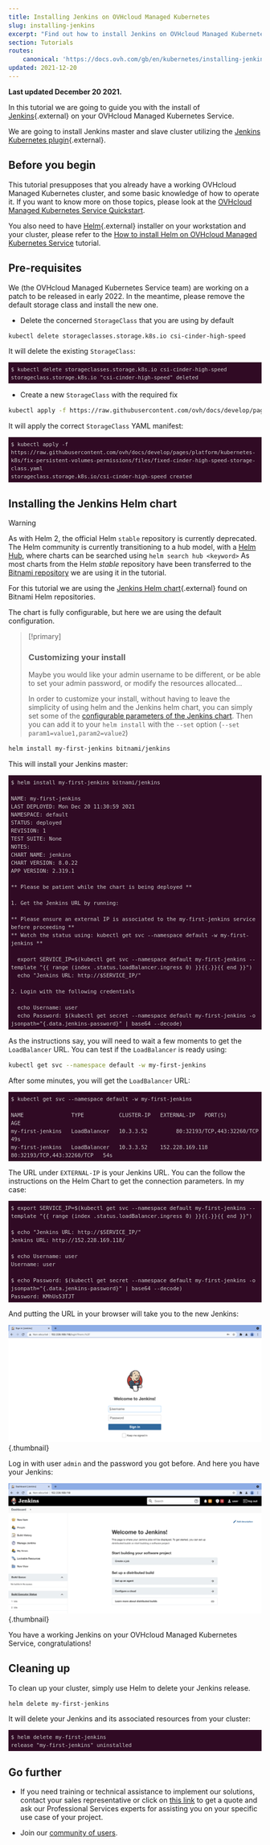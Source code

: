 ```yaml
---
title: Installing Jenkins on OVHcloud Managed Kubernetes
slug: installing-jenkins
excerpt: "Find out how to install Jenkins on OVHcloud Managed Kubernetes"
section: Tutorials
routes:
    canonical: 'https://docs.ovh.com/gb/en/kubernetes/installing-jenkins/'
updated: 2021-12-20
---
```


**Last updated December 20 2021.**

<style>
 pre {
     font-size: 14px;
 }
 pre.console {
   background-color: #300A24; 
   color: #ccc;
   font-family: monospace;
   padding: 5px;
   margin-bottom: 5px;
 }
 pre.console code {
   border: solid 0px transparent;
   font-family: monospace !important;
   font-size: 0.75em;
   color: #ccc;
 }
 .small {
     font-size: 0.75em;
 }
</style>

In this tutorial we are going to guide you with the install of [Jenkins](https://jenkins.io/){.external} on your OVHcloud Managed Kubernetes Service.

We are going to install Jenkins master and slave cluster utilizing the [Jenkins Kubernetes plugin](https://plugins.jenkins.io/kubernetes/){.external}.

## Before you begin

This tutorial presupposes that you already have a working OVHcloud Managed Kubernetes cluster, and some basic knowledge of how to operate it. If you want to know more on those topics, please look at the [OVHcloud Managed Kubernetes Service Quickstart](../deploying-hello-world/).

You also need to have [Helm](https://docs.helm.sh/){.external} installer on your workstation and your cluster, please refer to the [How to install Helm on OVHcloud Managed Kubernetes Service](../installing-helm/) tutorial.

## Pre-requisites

We (the OVHcloud Managed Kubernetes Service team) are working on a patch to be released in early 2022. In the meantime, please remove the default storage class and install the new one.

- Delete the concerned `StorageClass` that you are using by default 

```bash
kubectl delete storageclasses.storage.k8s.io csi-cinder-high-speed
```

It will delete the existing `StorageClass`:

<pre class="console"><code>$ kubectl delete storageclasses.storage.k8s.io csi-cinder-high-speed
storageclass.storage.k8s.io "csi-cinder-high-speed" deleted
</code></pre>

- Create a new `StorageClass` with the required fix

```bash
kubectl apply -f https://raw.githubusercontent.com/ovh/docs/develop/pages/platform/kubernetes-k8s/fix-persistent-volumes-permissions/files/fixed-cinder-high-speed-storage-class.yaml
```

It will apply the correct `StorageClass` YAML manifest:

<pre class="console"><code>$ kubectl apply -f https://raw.githubusercontent.com/ovh/docs/develop/pages/platform/kubernetes-k8s/fix-persistent-volumes-permissions/files/fixed-cinder-high-speed-storage-class.yaml
storageclass.storage.k8s.io/csi-cinder-high-speed created
</code></pre>

## Installing the Jenkins Helm chart

> [!warning]
> As with Helm 2, the official Helm `stable` repository is currently deprecated.
> The Helm community is currently transitioning to a hub model, with a [Helm Hub](https://hub.helm.sh/), where charts can be searched using `helm search hub <keyword>`
> As most charts from the Helm _stable_ repository have been transferred to the [Bitnami repository](https://github.com/bitnami/charts/) we are using it in the tutorial.

For this tutorial we are using the [Jenkins Helm chart](https://github.com/bitnami/charts/tree/master/bitnami/jenkins){.external} found on Bitnami Helm repositories.

The chart is fully configurable, but here we are using the default configuration.

> [!primary]
>
> ### Customizing your install
>
> Maybe you would like your admin username to be different, or be able to set your admin password, or modify the resources allocated...
>
> In order to customize your install, without having to leave the simplicity of using helm and the Jenkins helm chart, you can simply set some of the [configurable parameters of the Jenkins chart](https://github.com/bitnami/charts/tree/master/bitnami/jenkins#parameters). Then you can add it to your `helm install` with the `--set` option (`--set param1=value1,param2=value2`)

```bash
helm install my-first-jenkins bitnami/jenkins
```

This will install your Jenkins master:

<pre class="console"><code>$ helm install my-first-jenkins bitnami/jenkins

NAME: my-first-jenkins
LAST DEPLOYED: Mon Dec 20 11:30:59 2021
NAMESPACE: default
STATUS: deployed
REVISION: 1
TEST SUITE: None
NOTES:
CHART NAME: jenkins
CHART VERSION: 8.0.22
APP VERSION: 2.319.1

** Please be patient while the chart is being deployed **

1. Get the Jenkins URL by running:

** Please ensure an external IP is associated to the my-first-jenkins service before proceeding **
** Watch the status using: kubectl get svc --namespace default -w my-first-jenkins **

  export SERVICE_IP=$(kubectl get svc --namespace default my-first-jenkins --template "{{ range (index .status.loadBalancer.ingress 0) }}{{.}}{{ end }}")
  echo "Jenkins URL: http://$SERVICE_IP/"

2. Login with the following credentials

  echo Username: user
  echo Password: $(kubectl get secret --namespace default my-first-jenkins -o jsonpath="{.data.jenkins-password}" | base64 --decode)
</code></pre>

As the instructions say, you will need to wait a few moments to get the `LoadBalancer` URL.
You can test if the `LoadBalancer` is ready using:

```bash
kubectl get svc --namespace default -w my-first-jenkins
```

After some minutes, you will get the `LoadBalancer` URL:

<pre class="console"><code>$ kubectl get svc --namespace default -w my-first-jenkins

NAME               TYPE           CLUSTER-IP   EXTERNAL-IP   PORT(S)                      AGE
my-first-jenkins   LoadBalancer   10.3.3.52    <pending>     80:32193/TCP,443:32260/TCP   49s
my-first-jenkins   LoadBalancer   10.3.3.52    152.228.169.118   80:32193/TCP,443:32260/TCP   54s
</code></pre>

The URL under `EXTERNAL-IP` is your Jenkins URL. You can the follow the instructions on the Helm Chart to get the connection parameters. In my case:

<pre class="console"><code>$ export SERVICE_IP=$(kubectl get svc --namespace default my-first-jenkins --template "{{ range (index .status.loadBalancer.ingress 0) }}{{.}}{{ end }}")

$ echo "Jenkins URL: http://$SERVICE_IP/"
Jenkins URL: http://152.228.169.118/

$ echo Username: user
Username: user

$ echo Password: $(kubectl get secret --namespace default my-first-jenkins -o jsonpath="{.data.jenkins-password}" | base64 --decode)
Password: KMhUs53TJT
</code></pre>

And putting the URL in your browser will take you to the new Jenkins:

![Jenkins login](images/installing-jenkins-01.png){.thumbnail}

Log in with user `admin` and the password you got before. And here you have your Jenkins:

![Leeeeeeeroy Jenkins!](images/installing-jenkins-02.png){.thumbnail}

You have a working Jenkins on your OVHcloud Managed Kubernetes Service, congratulations!

## Cleaning up

To clean up your cluster, simply use Helm to delete your Jenkins release.

```bash
helm delete my-first-jenkins
```

It will delete your Jenkins and its associated resources from your cluster:

<pre class="console"><code>$ helm delete my-first-jenkins
release "my-first-jenkins" uninstalled
</code></pre>

## Go further

- If you need training or technical assistance to implement our solutions, contact your sales representative or click on [this link](https://www.ovhcloud.com/pl/professional-services/) to get a quote and ask our Professional Services experts for assisting you on your specific use case of your project.

- Join our [community of users](https://community.ovh.com/en/).
